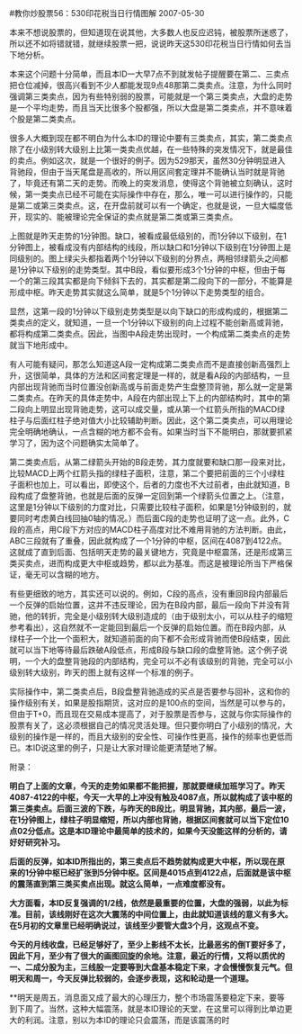 #教你炒股票56：530印花税当日行情图解
2007-05-30

本来不想说股票的，但知道现在说其他，大多数人也反应迟钝，被股票所迷惑了，所以还不如将错就错，就继续股票一把，说说昨天这530印花税当日行情如何去当下地分析。
 


本来这个问题十分简单，而且本ID一大早7点不到就发帖子提醒要在第二、三卖点把仓位减掉，很高兴看到不少人都能发现9点48那第二类卖点。注意，为什么同时强调第三类卖点，因为有些特别弱的股票，可能就是一个第三类卖点，大盘的走势是一个平均走势，而且当天比很多个股都强，所以大盘是第二类卖点，并不意味着个股是第二类卖点。


 


很多人大概到现在都不明白为什么本ID的理论中要有三类卖点，其实，第二类卖点除了在小级别转大级别上比第一类卖点优越，在一些特殊的突发情况下，就是最佳的卖点。例如这次，就是一个很好的例子。因为529那天，虽然30分钟明显进入背驰段，但由于当天尾盘是高收的，所以用区间套定理并不能确认当时就是背驰了，毕竟还有第二天的走势。而晚上的突发消息，使得这个背驰被立刻确认，这时候，第一类卖点已经不可能在实际操作中存在，那么，唯一可以进行操作的，只能是第二或第三类卖点。这，在开盘前就可以有一个确定，也就是说，一旦大幅度低开，现实的、能被理论完全保证的卖点就是第二类或第三类卖点。


 



 


 


上图就是昨天走势的1分钟图。缺口，被看成最低级别的，而1分钟以下级别，在1分钟图上，被看成没有内部结构的线段，所以缺口和1分钟以下级别在1分钟图上是同级别的。图上绿尖头都指着两个1分钟以下级别的分界点，两相邻绿箭头之间都是1分钟以下级别的走势类型。其中B段，看似要形成3个1分钟的中枢，但由于每一个的第三段其实都是向下倾斜下去的，其实都是第二段向下的一部分，不能算是形成中枢。昨天走势其实就这么简单，就是5个1分钟以下走势类型的组合。


 


显然，这第一段的1分钟以下级别走势类型是以向下缺口的形成构成的，根据第二类卖点的定义，就知道，一旦一个1分钟以下级别的向上过程不能创新高或背驰，都将构成第二类卖点。因此，当图中A段走势出现时，一个构成第二类卖点的走势就当下地形成中。


 


有人可能有疑问，那怎么知道这A段一定构成第二类卖点而不是直接创新高强烈上升，这很简单，具体的方法和区间套定理是一样的，就是看A段的内部结构，一旦内部出现背驰而当时位置没创新高或与前面走势产生盘整顶背驰，那么就一定是第二类卖点。在昨天的具体走势中，A段在内部出现上下上的内部结构时，其中的第二段向上明显出现背驰走势，这可以成交量，或从第一个红箭头所指的MACD绿柱子与后面红柱子绝对值大小比较辅助判断。因此，这个第二类卖点，可以用理论完全明确地确认，一点含糊的地方都不会有。如果当时当下不能明白，那就要抓紧学习了，因为这个问题确实太简单了。


 


第二类卖点后，从第二绿箭头开始的B段走势，其力度就要和缺口那一段来对比，比较MACD上两个红箭头指的绿柱子面积，注意，第二个要把前面的三个小绿柱子面积也加上，可以看出，即使这个，后者的力度也不大过前者，由此就知道，B段构成了盘整背驰，也就是后面的反弹一定回到第一个绿箭头位置之上。（注意，这里是1分钟以下级别的力度对比，只需要比较柱子面积，如果是1分钟级别的，就要同时考虑黄白线回抽0轴的情况。）而后面C段的走势也证明了这一点。此外，C段的高点，用C段下方对应的MACD柱子高度对比不难用背驰的方法判断。由此，ABC三段就有了重叠，因此就构成了一个1分钟的中枢，区间在4087到4122点。这就成了直到后面、包括明天走势的最关键地方，究竟是中枢震荡，还是形成第三类买卖点，进而构成更大中枢或趋势，都以此为基准。而这是被理论所当下严格保证，毫无可以含糊的地方。


 


有些更细致的地方，其实还可以说的。例如，C段的高点，没有重回B段内部最后一个反弹的启始位置，这并不违反理论，因为在B段内部，最后一段向下并没有背驰，他的转折，完全是小级别转大级别造成的（由于级别太小，可以从柱子的缩短参考看出），这自然就不一定能回到最后一个反弹的启始位置。而在B段内部，从绿柱子一个比一个面积大，就知道前面的向下都不会形成背驰而使B段结束，因此就可以当下地等待最后跌破A段低点，形成B段与缺口段的盘整背驰。这个例子说明，一个大的盘整背驰段的内部结构，完全可以不必有该级别的背驰，完全可以小级别转大级别，昨天的图上就有这样一个标准的例子。


 


实际操作中，第二类卖点后，B段盘整背驰造成的买点是否要参与回补，这和你的操作级别有关，如果是股指期货，这对应的是100点的空间，当然是可以参与的，但由于T+0，而且现在交易成本提高了，对于股票是否参与，这就与你实际操作的股票有关了，这必须根据自己的情况灵活处理。但只要你明白了小级别的情况，大级别的操作是一样的，而且大级别的安全性、可操作性更高，操作的频率也更低而已。本ID说这里的例子，只是让大家对理论能更清楚地了解。


 



 


附录：


 


**明白了上面的文章，今天的走势如果都不能把握，那就要继续加班学习了。昨天4087-4122的中枢，今天一大早的上冲没有触及4087点，所以就构成了该中枢的第三类卖点。后面三波的下跌，与昨天的B段比，明显背驰，其内部，最后一波，在1分钟图上，绿柱子明显缩短，所以内部也背驰，根据区间套就可以当下定位10点02分低点。这是本ID理论中最简单的技术的，如果今天没能这样的分析的，请好好研究补习。**


 


**后面的反弹，如本ID所指出的，第三卖点后不趋势就构成更大中枢，所以现在原来的1分钟中枢已经扩张到5分钟中枢。区间是4015点到4122点，后面就是该中枢的震荡直到第三类买卖点出现。就这么简单，一点难度都没有。**


 


**大方面看，本ID反复强调的1/2线，依然是最重要的位置，大盘的强弱，以此为标准。目前，该线刚好在这次大震荡的中间位置上，由此就知道该线的意义有多大。在5月初的文章里已经明确说过，该线至少要管大盘3个月，这观点不变。**


 


**今天的月线收盘，已经足够好了，至少上影线不太长，比最恶劣的倒T要好多了，因此下月，至少有了很大的画图回旋的余地。注意，最近的行情，又将以质优的一、二成分股为主，三线股一定要等到大盘基本稳定下来，才会慢慢恢复元气。但明天和周一，今天反弹比较弱的，会逐步表现，这和轮动是一个道理。**


 


**明天是周五，消息面又成了最大的心理压力，整个市场震荡要稳定下来，要等到下周了。当然，这种大幅震荡，就是本ID理论的天堂，在这里可以得到比单边更大的利润。注意，别以为本ID的理论只会震荡，而是该震荡的时